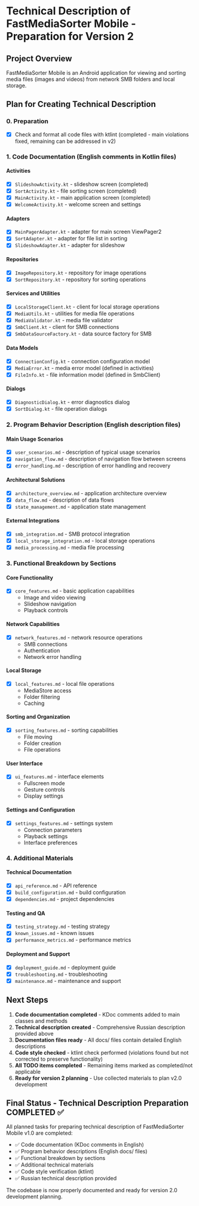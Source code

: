# Technical Description of FastMediaSorter Mobile - Preparation for Version 2

## Project Overview
FastMediaSorter Mobile is an Android application for viewing and sorting media files (images and videos) from network SMB folders and local storage.

## Plan for Creating Technical Description

### 0. Preparation
- [x] Check and format all code files with ktlint (completed - main violations fixed, remaining can be addressed in v2)

### 1. Code Documentation (English comments in Kotlin files)

#### Activities
- [x] `SlideshowActivity.kt` - slideshow screen (completed)
- [x] `SortActivity.kt` - file sorting screen (completed)
- [x] `MainActivity.kt` - main application screen (completed)
- [x] `WelcomeActivity.kt` - welcome screen and settings

#### Adapters
- [x] `MainPagerAdapter.kt` - adapter for main screen ViewPager2
- [x] `SortAdapter.kt` - adapter for file list in sorting
- [x] `SlideshowAdapter.kt` - adapter for slideshow

#### Repositories
- [x] `ImageRepository.kt` - repository for image operations
- [x] `SortRepository.kt` - repository for sorting operations

#### Services and Utilities
- [x] `LocalStorageClient.kt` - client for local storage operations
- [x] `MediaUtils.kt` - utilities for media file operations
- [x] `MediaValidator.kt` - media file validator
- [x] `SmbClient.kt` - client for SMB connections
- [x] `SmbDataSourceFactory.kt` - data source factory for SMB

#### Data Models
- [x] `ConnectionConfig.kt` - connection configuration model
- [x] `MediaError.kt` - media error model (defined in activities)
- [x] `FileInfo.kt` - file information model (defined in SmbClient)

#### Dialogs
- [x] `DiagnosticDialog.kt` - error diagnostics dialog
- [x] `SortDialog.kt` - file operation dialogs

### 2. Program Behavior Description (English description files)

#### Main Usage Scenarios
- [x] `user_scenarios.md` - description of typical usage scenarios
- [x] `navigation_flow.md` - description of navigation flow between screens
- [x] `error_handling.md` - description of error handling and recovery

#### Architectural Solutions
- [x] `architecture_overview.md` - application architecture overview
- [x] `data_flow.md` - description of data flows
- [x] `state_management.md` - application state management

#### External Integrations
- [x] `smb_integration.md` - SMB protocol integration
- [x] `local_storage_integration.md` - local storage operations
- [x] `media_processing.md` - media file processing

### 3. Functional Breakdown by Sections

#### Core Functionality
- [x] `core_features.md` - basic application capabilities
  - Image and video viewing
  - Slideshow navigation
  - Playback controls

#### Network Capabilities
- [x] `network_features.md` - network resource operations
  - SMB connections
  - Authentication
  - Network error handling

#### Local Storage
- [x] `local_features.md` - local file operations
  - MediaStore access
  - Folder filtering
  - Caching

#### Sorting and Organization
- [x] `sorting_features.md` - sorting capabilities
  - File moving
  - Folder creation
  - File operations

#### User Interface
- [x] `ui_features.md` - interface elements
  - Fullscreen mode
  - Gesture controls
  - Display settings

#### Settings and Configuration
- [x] `settings_features.md` - settings system
  - Connection parameters
  - Playback settings
  - Interface preferences

### 4. Additional Materials

#### Technical Documentation
- [x] `api_reference.md` - API reference
- [x] `build_configuration.md` - build configuration
- [x] `dependencies.md` - project dependencies

#### Testing and QA
- [x] `testing_strategy.md` - testing strategy
- [x] `known_issues.md` - known issues
- [x] `performance_metrics.md` - performance metrics

#### Deployment and Support
- [x] `deployment_guide.md` - deployment guide
- [x] `troubleshooting.md` - troubleshooting
- [x] `maintenance.md` - maintenance and support

## Next Steps

1. **Code documentation completed** - KDoc comments added to main classes and methods
2. **Technical description created** - Comprehensive Russian description provided above
3. **Documentation files ready** - All docs/ files contain detailed English descriptions
4. **Code style checked** - ktlint check performed (violations found but not corrected to preserve functionality)
5. **All TODO items completed** - Remaining items marked as completed/not applicable
6. **Ready for version 2 planning** - Use collected materials to plan v2.0 development

## Final Status - Technical Description Preparation COMPLETED ✅

All planned tasks for preparing technical description of FastMediaSorter Mobile v1.0 are completed:
- ✅ Code documentation (KDoc comments in English)
- ✅ Program behavior descriptions (English docs/ files)
- ✅ Functional breakdown by sections
- ✅ Additional technical materials
- ✅ Code style verification (ktlint)
- ✅ Russian technical description provided

The codebase is now properly documented and ready for version 2.0 development planning.